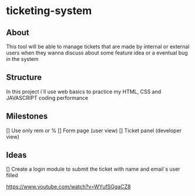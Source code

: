 # ticketing-system
## About
This tool will be able to manage tickets that are made by internal or external users when they wanna discuss about some feature idea or a eventual bug in the system
## Structure
In this project i`ll use web basics to practice my HTML, CSS and JAVASCRIPT coding performance
## Milestones
[] Use only rem or %
[] Form page (user view)
[] Ticket panel (developer view)
## Ideas
[] Create a login module to submit the ticket with name and email`s user filled

https://www.youtube.com/watch?v=WYufSGgaCZ8




